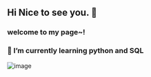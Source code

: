 ## Hi Nice to see you. 👋
### welcome to my page~! 
### 🌱 I’m currently learning python and SQL

![image](https://user-images.githubusercontent.com/128015930/225564933-fcf9bacd-9746-433c-9f70-66e792b3a776.png)



<!--
**embertonsony/embertonsony** is a ✨ _special_ ✨ repository because its `README.md` (this file) appears on your GitHub profile.

Here are some ideas to get you started:

- 🔭 I’m currently working on ...
- 🌱 I’m currently learning ...
- 👯 I’m looking to collaborate on ...
- 🤔 I’m looking for help with ...
- 💬 Ask me about ...
- 📫 How to reach me: ...
- 😄 Pronouns: ...
- ⚡ Fun fact: ...
-->

